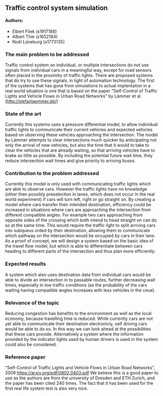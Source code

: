 ## Traffic control system simulation
#### Authors:
* Elbert Fliek (s1917188)
* Albert Thie (s1652184)
* Noël Lüneburg (s1773135)

### The main problem to be addressed
Traffic control system on individual, or multiple intersections do not use signals from individual cars in a meaningful way, except for road sensors often placed in the proximity of traffic lights. There are proposed systems that do try to use these signals, in light of automation technology. The first of the systems that has gone from simulations to actual implentation in a real world situation is one that is based on the paper "Self-Control of Traffic Lights and Vehicle Flows in Urban Road Networks" by Lämmer et al. (http://stefanlaemmer.de/)

### State of the art
Currently this systems uses a pressure differential model, to allow individual traffic lights to communicate their current vehicles and expected vehicles based on observing these vehicles approaching the intersection. The model by Lämmer attempts to clear intersections much quicker by anticipating not only the arrival of new vehicles, but also the time that it would to take to clear the vehicles that are already waiting, so that arriving vehicles have to brake as little as possible. By including the potential future wait time, they reduce intersection wait times and give priority to arriving buses.

### Contribution to the problem addressed
Currently this model is only used with communicating traffic lights which are able to observe cars. However the traffic lights have no knowledge (other then possibly preselection in lanes, which does not occur in the real world experiment) if cars will turn left, right or go straight on. By creating a model where cars transfer their intended destination, efficiency could be increased in situations where cars are approaching the intersection from different compatible angles. For example two cars approaching from opposite sides of the crossing which both intend to head straight on can do so at the same time. This would require the traffic light to split arriving cars into subqueus orded by their destination, allowing them to communicate which pathway on the intersection would be occupied by cars in their lane. As a proof of concept, we will design a system based on the basic idea of the travel flow model, but which is able to differentiate between cars heading to different parts of the intersection and thus plan more efficiently.

### Expected results
A system which also uses destination data from individual cars would be able to divide an intersection in to passable routes, further decreasing wait times, especially in low traffic conditions (as the probability of the cars waiting having compatible angles increases with less vehicles in the ceue).

### Relevance of the topic
Reducing congestion has benefits to the environment as well as the local economy, because travelling time is reduced. While currently cars are not yet able to communicate their destination electronicly, self driving cars would be able to do so. In this way we can look ahead at the possibilities that these cars provide. Alternatively a system where the information provided by the indicator lights used by human drivers is used in the system could also be considered.

### Reference paper
"Self-Control of Traffic Lights and Vehicle Flows in Urban Road Networks", 2008
https://arxiv.org/pdf/0802.0403.pdf
We believe this is a good paper to use as the authors are from the university of Dresden and ETH Zurich, and the paper has been cited 240 times. The fact that it has been used for the first real life system test is also very nice.
